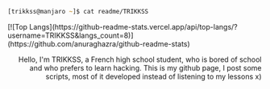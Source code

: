 ```zsh
[trikkss@manjaro ~]$ cat readme/TRIKKSS
```
<div>
[![Top Langs](https://github-readme-stats.vercel.app/api/top-langs/?username=TRIKKSS&langs_count=8)](https://github.com/anuraghazra/github-readme-stats)<p align="right"> Hello, I'm TRIKKSS, a French high school student, who is bored of school and who prefers to learn hacking. This is my github page, I post some scripts, most of it developed instead of listening to my lessons x)<p>
</div>
